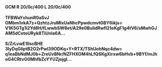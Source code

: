 #### GCM R 20/0c/400 L 20/0c/400
**TFBWaYxhunR0aSvJ**<br/>**OMbm1vkA7z+QzhtzJruMlxUaNhcPpwdcmvtGBY6ikjs=**<br/>**V1K5GTg1i2Yd8H/fLwwbSW8et/A29e0BuIidRwfl21eKgF1g4tV6/sMwhGJAM5dCetoURyk8TiUnIa6A...**<br/><br/>
**S/ZrLvwE1llscBHE**<br/>**3IyDqGliptB2O2rPwI39ODKq+Y+RTX/TShUohNqc4dw=**<br/>**q1eaBbNdMJ0b+ZreUvBNr/NZFHXOM4hLfQSKgXirxw6bHvb+9BYf/mJhoG4CRtvG0MhfbZcYYUZjojgl...**